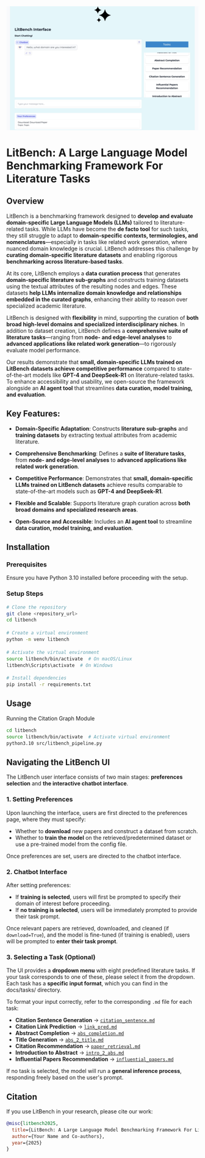 <img src="img/litbench_interface.jpeg" alt="LitBench Interface" width="720">

# LitBench: A Large Language Model Benchmarking Framework For Literature Tasks

## Overview

LitBench is a benchmarking framework designed to **develop and evaluate domain-specific Large Language Models (LLMs)** tailored to literature-related tasks. While LLMs have become the **de facto tool** for such tasks, they still struggle to adapt to **domain-specific contexts, terminologies, and nomenclatures**—especially in tasks like related work generation, where nuanced domain knowledge is crucial. LitBench addresses this challenge by **curating domain-specific literature datasets** and enabling rigorous **benchmarking across literature-based tasks**.

At its core, LitBench employs a **data curation process** that generates **domain-specific literature sub-graphs** and constructs training datasets using the textual attributes of the resulting nodes and edges. These datasets **help LLMs internalize domain knowledge and relationships embedded in the curated graphs**, enhancing their ability to reason over specialized academic literature. 

LitBench is designed with **flexibility** in mind, supporting the curation of **both broad high-level domains and specialized interdisciplinary niches**. In addition to dataset creation, LitBench defines a **comprehensive suite of literature tasks**—ranging from **node- and edge-level analyses** to **advanced applications like related work generation**—to rigorously evaluate model performance.

Our results demonstrate that **small, domain-specific LLMs trained on LitBench datasets achieve competitive performance** compared to state-of-the-art models like **GPT-4 and DeepSeek-R1** on literature-related tasks. To enhance accessibility and usability, we open-source the framework alongside an **AI agent tool** that streamlines **data curation, model training, and evaluation**.



## Key Features:

- **Domain-Specific Adaptation**: Constructs **literature sub-graphs** and **training datasets** by extracting textual attributes from academic literature.
  
- **Comprehensive Benchmarking**: Defines a **suite of literature tasks**, from **node- and edge-level analyses** to **advanced applications like related work generation**.
  
- **Competitive Performance**: Demonstrates that **small, domain-specific LLMs trained on LitBench datasets** achieve results comparable to state-of-the-art models such as **GPT-4 and DeepSeek-R1**.
  
- **Flexible and Scalable**: Supports literature graph curation across **both broad domains and specialized research areas**.
  
- **Open-Source and Accessible**: Includes an **AI agent tool** to streamline **data curation, model training, and evaluation**.

## Installation

### Prerequisites

Ensure you have Python 3.10 installed before proceeding with the setup.

### Setup Steps

```bash
# Clone the repository
git clone <repository_url>
cd litbench

# Create a virtual environment
python -m venv litbench

# Activate the virtual environment
source litbench/bin/activate  # On macOS/Linux
litbench\Scripts\activate  # On Windows

# Install dependencies
pip install -r requirements.txt
```

## Usage

Running the Citation Graph Module

```bash
cd litbench
source litbench/bin/activate  # Activate virtual environment
python3.10 src/litbench_pipeline.py
```

## Navigating the LitBench UI

The LitBench user interface consists of two main stages: **preferences selection** and **the interactive chatbot interface**.

### **1. Setting Preferences**
Upon launching the interface, users are first directed to the preferences page, where they must specify:
- Whether to **download** new papers and construct a dataset from scratch.
- Whether to **train the model** on the retrieved/predetermined dataset or use a pre-trained model from the config file.

Once preferences are set, users are directed to the chatbot interface.

### **2. Chatbot Interface**
After setting preferences:
- If **training is selected**, users will first be prompted to specify their domain of interest before proceeding.
- If **no training is selected**, users will be immediately prompted to provide their task prompt.

Once relevant papers are retrieved, downloaded, and cleaned (if `download=True`), and the model is fine-tuned (if training is enabled), users will be prompted to **enter their task prompt**.

### **3. Selecting a Task (Optional)**
The UI provides a **dropdown menu** with eight predefined literature tasks. If your task corresponds to one of these, please select it from the dropdown. Each task has a **specific input format**, which you can find in the docs/tasks/ directory.

To format your input correctly, refer to the corresponding `.md` file for each task:
- **Citation Sentence Generation** → [`citation_sentence.md`](docs/tasks/citation_sentence.md)
- **Citation Link Prediction** → [`link_pred.md`](docs/tasks/link_pred.md)
- **Abstract Completion** → [`abs_completion.md`](docs/tasks/abs_completion.md)
- **Title Generation** → [`abs_2_title.md`](docs/tasks/abs_2_title.md)
- **Citation Recommendation** → [`paper_retrieval.md`](docs/tasks/paper_retrieval.md)
- **Introduction to Abstract** → [`intro_2_abs.md`](docs/tasks/intro_2_abs.md)
- **Influential Papers Recommendation** → [`influential_papers.md`](docs/tasks/influential_papers.md)

If no task is selected, the model will run a **general inference process**, responding freely based on the user's prompt.

## Citation

If you use LitBench in your research, please cite our work:

```bibtex
@misc{litbench2025,
  title={LitBench: A Large Language Model Benchmarking Framework For Literature Tasks},
  author={Your Name and Co-authors},
  year={2025}
}
```